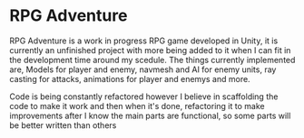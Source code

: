 # RPG Adventure
RPG Adventure is a work in progress RPG game developed in Unity, it is currently an unfinished project with more being added to it when I can fit in the 
development time around my scedule. The things currently implemented are, Models for player and enemy, navmesh and AI for enemy units, ray casting for attacks, 
animations for player and enemys and more.

Code is being constantly refactored however I believe in scaffolding the code to make it work and then when it's done, refactoring it to make improvements after I 
know the main parts are functional, so some parts will be better written than others
